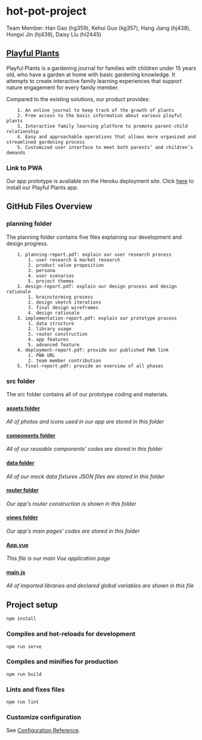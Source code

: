 # hot-pot-project
Team Member: Han Gao (hg359), Kehui Guo (kg357), Hang Jiang (hj438), Hongxi Jin (hj439), Daisy Liu (hl2445)

## [Playful Plants](https://playful-plant.herokuapp.com/)
Playful Plants is a gardening journal for families with children under 15 years old, who have  a garden at home with basic gardening knowledge. It attempts to create interactive family learning experiences that support nature engagement for every family member.

Compared to the existing solutions, our product provides:
```
    1. An online journal to keep track of the growth of plants
    2. Free access to the basic information about various playful plants
    3. Interactive family learning platform to promote parent-child relationship
    4. Easy and approachable operations that allows more organized and streamlined gardening process
    5. Customized user interface to meet both parents’ and children’s demands
```

### Link to PWA
Our app prototype is available on the Heroku deployment site.
Click [here](https://playful-plant.herokuapp.com/) to install our Playful Plants app.

## GitHub Files Overview
### planning folder
The planning folder contains five files explaining our development and design progress.
```
    1. planning-report.pdf: explain our user research process
        1. user research & market research
        2. product value proposition
        3. persona
        4. user scenarios
        5. project themes
    2. design-report.pdf: explain our design process and design rationale
        1. brainstorming process
        2. design sketch iterations
        3. final design wireframes
        4. design rationale
    3. implementation-report.pdf: explain our prototype process
        1. data structure
        2. library usage
        3. router construction
        4. app features
        5. advanced feature
    4. deployment-report.pdf: provide our published PWA link
        1. PWA URL
        2. team member contribution
    5. final-report.pdf: provide an overview of all phases
```

### src folder
The src folder contains all of our prototype coding and materials.

#### [assets folder](https://github.coecis.cornell.edu/info4340-2022sp/hot-pot-project/tree/main/src/assets)
*All of photos and icons used in our app are stored in this folder*

#### [components folder](https://github.coecis.cornell.edu/info4340-2022sp/hot-pot-project/tree/main/src/components)
*All of our reusable components' codes are stored in this folder*


#### [data folder](https://github.coecis.cornell.edu/info4340-2022sp/hot-pot-project/tree/main/src/data)
*All of our mock data fixtures JSON files are stored in this folder*


#### [router folder](https://github.coecis.cornell.edu/info4340-2022sp/hot-pot-project/tree/main/src/router)
*Our app's router construction is shown in this folder*

#### [views folder](https://github.coecis.cornell.edu/info4340-2022sp/hot-pot-project/tree/main/src/views)
*Our app's main pages' codes are stored in this folder*

#### [App.vue](https://github.coecis.cornell.edu/info4340-2022sp/hot-pot-project/blob/main/src/App.vue)
*This file is our main Vue application page*

#### [main.js](https://github.coecis.cornell.edu/info4340-2022sp/hot-pot-project/blob/main/src/main.js)
*All of imported libraries and declared global variables are shown in this file*



## Project setup
```
npm install
```

### Compiles and hot-reloads for development
```
npm run serve
```

### Compiles and minifies for production
```
npm run build
```

### Lints and fixes files
```
npm run lint
```

### Customize configuration
See [Configuration Reference](https://cli.vuejs.org/config/).
